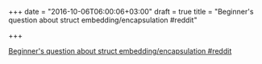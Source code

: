 +++
date = "2016-10-06T06:00:06+03:00"
draft = true
title = "Beginner's question about struct embedding/encapsulation  #reddit"

+++

<p><a href="https://t.co/n3WnT7hb7v">Beginner's question about struct embedding/encapsulation  #reddit</a></p>
